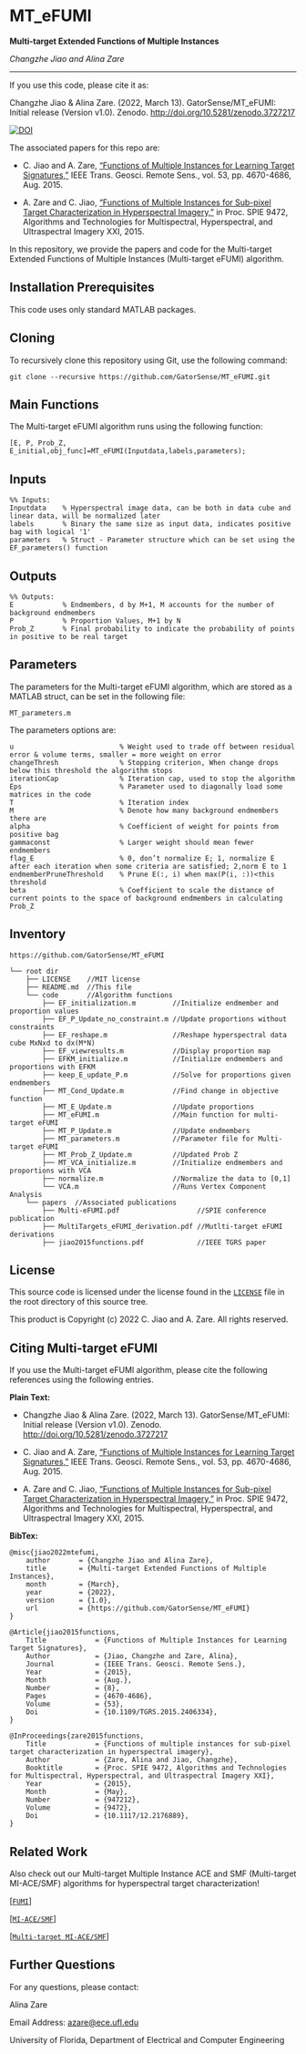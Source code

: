 # MT_eFUMI
**Multi-target Extended Functions of Multiple Instances**

_Changzhe Jiao and Alina Zare_

___

If you use this code, please cite it as:

Changzhe Jiao & Alina Zare. (2022, March 13). GatorSense/MT_eFUMI: Initial release (Version v1.0). Zenodo. http://doi.org/10.5281/zenodo.3727217 

[![DOI](https://zenodo.org/badge/126838417.svg)](https://zenodo.org/badge/latestdoi/126838417)

The associated papers for this repo are: 

- C. Jiao and A. Zare, [“Functions of Multiple Instances for Learning Target Signatures,”](https://faculty.eng.ufl.edu/machine-learning/2015/08/jiao2015functions/) IEEE Trans. Geosci. Remote Sens., vol. 53, pp. 4670-4686, Aug. 2015.

- A. Zare and C. Jiao, [“Functions of Multiple Instances for Sub-pixel Target Characterization in Hyperspectral Imagery,”](https://faculty.eng.ufl.edu/machine-learning/2015/05/zare2015functions/) in Proc. SPIE 9472, Algorithms and Technologies for Multispectral, Hyperspectral, and Ultraspectral Imagery XXI, 2015.

In this repository, we provide the papers and code for the Multi-target Extended Functions of Multiple Instances (Multi-target eFUMI) algorithm.

## Installation Prerequisites

This code uses only standard MATLAB packages.

## Cloning

To recursively clone this repository using Git, use the following command:

```
git clone --recursive https://github.com/GatorSense/MT_eFUMI.git
```

## Main Functions

The Multi-target eFUMI algorithm runs using the following function:

```[E, P, Prob_Z, E_initial,obj_func]=MT_eFUMI(Inputdata,labels,parameters);```


## Inputs

```
%% Inputs:
Inputdata    % Hyperspectral image data, can be both in data cube and linear data, will be normalized later
labels       % Binary the same size as input data, indicates positive bag with logical '1'
parameters   % Struct - Parameter structure which can be set using the EF_parameters() function
```

## Outputs
```
%% Outputs:
E            % Endmembers, d by M+1, M accounts for the number of background endmembers
P            % Proportion Values, M+1 by N
Prob_Z       % Final probability to indicate the probability of points in positive to be real target 
```

## Parameters
The parameters for the Multi-target eFUMI algorithm, which are stored as a MATLAB struct, can be set in the following file:

```MT_parameters.m```

The parameters options are:
```
u                          % Weight used to trade off between residual error & volume terms, smaller = more weight on error
changeThresh               % Stopping criterion, When change drops below this threshold the algorithm stops
iterationCap               % Iteration cap, used to stop the algorithm
Eps                        % Parameter used to diagonally load some matrices in the code
T                          % Iteration index
M                          % Denote how many background endmembers there are
alpha                      % Coefficient of weight for points from positive bag
gammaconst                 % Larger weight should mean fewer endmembers
flag_E                     % 0, don’t normalize E; 1, normalize E after each iteration when some criteria are satisfied; 2,norm E to 1
endmemberPruneThreshold    % Prune E(:, i) when max(P(i, :))<this threshold
beta                       % Coefficient to scale the distance of current points to the space of background endmembers in calculating Prob_Z 
```

## Inventory

```
https://github.com/GatorSense/MT_eFUMI

└── root dir
    ├── LICENSE    //MIT license
    ├── README.md  //This file
    └── code       //Algorithm functions
        ├── EF_initialization.m         //Initialize endmember and proportion values
        ├── EF_P_Update_no_constraint.m //Update proportions without constraints
        ├── EF_reshape.m                //Reshape hyperspectral data cube MxNxd to dx(M*N)
        ├── EF_viewresults.m            //Display proportion map
        ├── EFKM_initialize.m           //Initialize endmembers and proportions with EFKM
        ├── keep_E_update_P.m           //Solve for proportions given endmembers
        ├── MT_Cond_Update.m            //Find change in objective function
        ├── MT_E_Update.m               //Update proportions
        ├── MT_eFUMI.m                  //Main function for multi-target eFUMI
        ├── MT_P_Update.m               //Update endmembers
        ├── MT_parameters.m             //Parameter file for Multi-target eFUMI
        ├── MT_Prob_Z_Update.m          //Updated Prob Z
        ├── MT_VCA_initialize.m         //Initialize endmembers and proportions with VCA
        ├── normalize.m                 //Normalize the data to [0,1]
        └── VCA.m                       //Runs Vertex Component Analysis
    └── papers  //Associated publications
        ├── Multi-eFUMI.pdf                   //SPIE conference publication
        ├── MultiTargets_eFUMI_derivation.pdf //Mutlti-target eFUMI derivations
        ├── jiao2015functions.pdf             //IEEE TGRS paper
```



## License

This source code is licensed under the license found in the [`LICENSE`](LICENSE) file in the root directory of this source tree.

This product is Copyright (c) 2022 C. Jiao and A. Zare. All rights reserved.

## Citing Multi-target eFUMI

If you use the Multi-target eFUMI algorithm, please cite the following references using the following entries.

__Plain Text:__

- Changzhe Jiao & Alina Zare. (2022, March 13). GatorSense/MT_eFUMI: Initial release (Version v1.0). Zenodo. http://doi.org/10.5281/zenodo.3727217 

- C. Jiao and A. Zare, [“Functions of Multiple Instances for Learning Target Signatures,”](https://faculty.eng.ufl.edu/machine-learning/2015/08/jiao2015functions/) IEEE Trans. Geosci. Remote Sens., vol. 53, pp. 4670-4686, Aug. 2015.

- A. Zare and C. Jiao, [“Functions of Multiple Instances for Sub-pixel Target Characterization in Hyperspectral Imagery,”](https://faculty.eng.ufl.edu/machine-learning/2015/05/zare2015functions/) in Proc. SPIE 9472, Algorithms and Technologies for Multispectral, Hyperspectral, and Ultraspectral Imagery XXI, 2015.

__BibTex:__

```
@misc{jiao2022mtefumi,
    author       = {Changzhe Jiao and Alina Zare},
    title        = {Multi-target Extended Functions of Multiple Instances},
    month        = {March},
    year         = {2022},
    version      = {1.0},
    url          = {https://github.com/GatorSense/MT_eFUMI}
}
```
```
@Article{jiao2015functions,
    Title            = {Functions of Multiple Instances for Learning Target Signatures},
    Author           = {Jiao, Changzhe and Zare, Alina},
    Journal          = {IEEE Trans. Geosci. Remote Sens.},
    Year             = {2015},
    Month            = {Aug.},
    Number           = {8},
    Pages            = {4670-4686},
    Volume           = {53},
    Doi              = {10.1109/TGRS.2015.2406334},
}
```
```
@InProceedings{zare2015functions,
    Title            = {Functions of multiple instances for sub-pixel target characterization in hyperspectral imagery},
    Author           = {Zare, Alina and Jiao, Changzhe},
    Booktitle        = {Proc. SPIE 9472, Algorithms and Technologies for Multispectral, Hyperspectral, and Ultraspectral Imagery XXI},
    Year             = {2015},
    Month            = {May},
    Number           = {947212},
    Volume           = {9472},
    Doi              = {10.1117/12.2176889},
}
```

## Related Work

Also check out our Multi-target Multiple Instance ACE and SMF (Multi-target MI-ACE/SMF) algorithms for hyperspectral target characterization!

[[`FUMI`](https://github.com/GatorSense/FUMI)]

[[`MI-ACE/SMF`](https://github.com/GatorSense/MIACE)]

[[`Multi-target MI-ACE/SMF`](https://github.com/GatorSense/Multi-Target-MI-ACE_SMF)]

## Further Questions

For any questions, please contact:

Alina Zare

Email Address: azare@ece.ufl.edu

University of Florida, Department of Electrical and Computer Engineering



